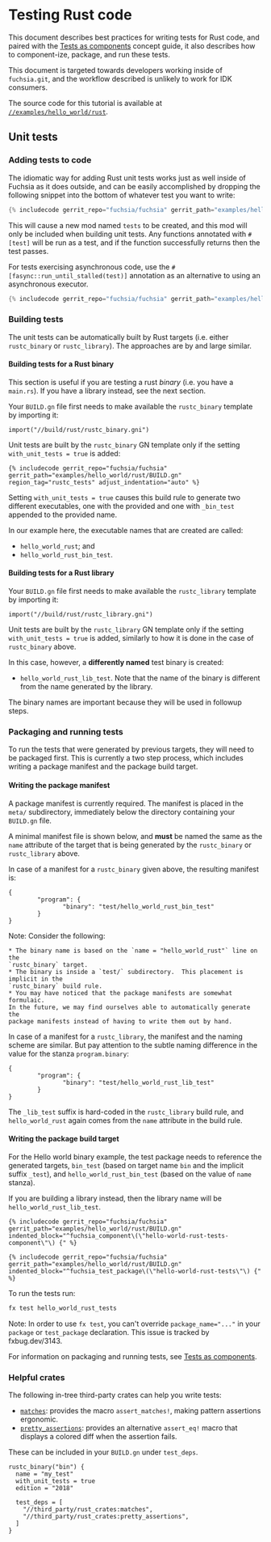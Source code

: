# Testing Rust code

This document describes best practices for writing tests for Rust code, and
paired with the [Tests as components][component_tests] concept guide, it
also describes how to component-ize, package, and run these tests.

This document is targeted towards developers working inside of `fuchsia.git`,
and the workflow described is unlikely to work for IDK consumers.

The source code for this tutorial is available at
[`//examples/hello_world/rust`][example-src].

## Unit tests

### Adding tests to code

The idiomatic way for adding Rust unit tests works just as well inside of
Fuchsia as it does outside, and can be easily accomplished by dropping the
following snippet into the bottom of whatever test you want to write:

```rust
{% includecode gerrit_repo="fuchsia/fuchsia" gerrit_path="examples/hello_world/rust/src/main.rs" region_tag="test_mod" adjust_indentation="auto" %}
```

This will cause a new mod named `tests` to be created, and this mod will only be
included when building unit tests. Any functions annotated with `#[test]` will
be run as a test, and if the function successfully returns then the test passes.

For tests exercising asynchronous code, use the
`#[fasync::run_until_stalled(test)]` annotation as an alternative to
using an asynchronous executor.

```rust
{% includecode gerrit_repo="fuchsia/fuchsia" gerrit_path="examples/hello_world/rust/src/main.rs" region_tag="async_test" adjust_indentation="auto" %}
```

### Building tests

The unit tests can be automatically built by Rust targets (i.e. either
`rustc_binary` or `rustc_library`).  The approaches are by and large similar.

#### Building tests for a Rust binary

This section is useful if you are testing a rust *binary* (i.e. you have a
`main.rs`). If you have a library instead, see the next section.

Your `BUILD.gn` file first needs to make available the `rustc_binary` template
by importing it:

```gn
import("//build/rust/rustc_binary.gni")
```

Unit tests are built by the `rustc_binary` GN template only if the setting
`with_unit_tests = true` is added:

```gn
{% includecode gerrit_repo="fuchsia/fuchsia" gerrit_path="examples/hello_world/rust/BUILD.gn" region_tag="rustc_tests" adjust_indentation="auto" %}
```

Setting `with_unit_tests = true` causes this build rule to generate two
different executables, one with the provided and one with `_bin_test` appended
to the provided name.

In our example here, the executable names that are created are called:

* `hello_world_rust`; and
* `hello_world_rust_bin_test`.

#### Building tests for a Rust library

Your `BUILD.gn` file first needs to make available the `rustc_library` template
by importing it:

```gn
import("//build/rust/rustc_library.gni")
```

Unit tests are built by the `rustc_library` GN template only if the setting
`with_unit_tests = true` is added, similarly to how it is done in the case
of `rustc_binary` above.

In this case, however, a **differently named** test binary is created:

* `hello_world_rust_lib_test`.  Note that the name of the binary is different
  from the name generated by the library.

The binary names are important because they will be used in followup steps.

### Packaging and running tests

To run the tests that were generated by previous targets, they will need to be
packaged first.  This is currently a two step process, which includes writing
a package manifest and the package build target.

#### Writing the package manifest

A package manifest is currently required.  The manifest is placed in the
`meta/` subdirectory, immediately below the directory containing your `BUILD.gn`
file.

A minimal manifest file is shown below, and **must** be named the same as the
`name` attribute of the target that is being generated by the `rustc_binary` or
`rustc_library` above.

In case of a manifest for a `rustc_binary` given above, the resulting manifest
is:

```cmx
{
        "program": {
               "binary": "test/hello_world_rust_bin_test"
        }
}
```

Note: Consider the following:

    * The binary name is based on the `name = "hello_world_rust"` line on the
    `rustc_binary` target.
    * The binary is inside a `test/` subdirectory.  This placement is implicit in the
    `rustc_binary` build rule.
    * You may have noticed that the package manifests are somewhat formulaic.
    In the future, we may find ourselves able to automatically generate the
    package manifests instead of having to write them out by hand.

In case of a manifest for a `rustc_library`, the manifest and the naming scheme
are similar.  But pay attention to the subtle naming difference in the value
for the stanza `program.binary`:

```cmx
{
        "program": {
               "binary": "test/hello_world_rust_lib_test"
        }
}
```

The `_lib_test` suffix is hard-coded in the `rustc_library` build rule, and
`hello_world_rust` again comes from the `name` attribute in the build rule.

#### Writing the package build target

For the Hello world binary example, the test package needs to reference the
generated targets, `bin_test` (based on target name `bin` and the implicit
suffix `_test`), and `hello_world_rust_bin_test` (based on the value of `name`
stanza).

If you are building a library instead,
then the library name will be `hello_world_rust_lib_test`.

```gn
{% includecode gerrit_repo="fuchsia/fuchsia" gerrit_path="examples/hello_world/rust/BUILD.gn" indented_block="^fuchsia_component\(\"hello-world-rust-tests-component\"\) {" %}
```

```gn
{% includecode gerrit_repo="fuchsia/fuchsia" gerrit_path="examples/hello_world/rust/BUILD.gn" indented_block="^fuchsia_test_package\(\"hello-world-rust-tests\"\) {" %}
```

To run the tests run:

```sh
fx test hello_world_rust_tests
```

Note: In order to use `fx test`, you can't override
`package_name="..."` in your `package`  or `test_package` declaration. This
issue is tracked by fxbug.dev/3143.


For information on packaging and running tests, see
[Tests as components][component_tests].

### Helpful crates

The following in-tree third-party crates can help you write tests:

* [`matches`]: provides the macro `assert_matches!`, making pattern assertions ergonomic.
* [`pretty_assertions`]: provides an alternative `assert_eq!` macro that displays a colored diff
  when the assertion fails.

These can be included in your `BUILD.gn` under `test_deps`.

```gn
rustc_binary("bin") {
  name = "my_test"
  with_unit_tests = true
  edition = "2018"

  test_deps = [
    "//third_party/rust_crates:matches",
    "//third_party/rust_crates:pretty_assertions",
  ]
}
```

[component_tests]:/docs/concepts/testing/tests_as_components.md
[example-src]: /examples/hello_world/rust
[`matches`]: https://fuchsia-docs.firebaseapp.com/rust/matches/index.html
[`pretty_assertions`]: https://fuchsia-docs.firebaseapp.com/rust/pretty_assertions/index.html
